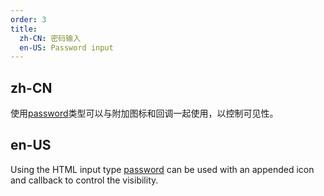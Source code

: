 ```yaml
---
order: 3
title:
  zh-CN: 密码输入
  en-US: Password input
---
```


## zh-CN

使用[password](https://developer.mozilla.org/en-US/docs/Web/HTML/Element/input/password)类型可以与附加图标和回调一起使用，以控制可见性。

## en-US

Using the HTML input type [password](https://developer.mozilla.org/en-US/docs/Web/HTML/Element/input/password) can be
used with an appended icon and callback to control the visibility.
